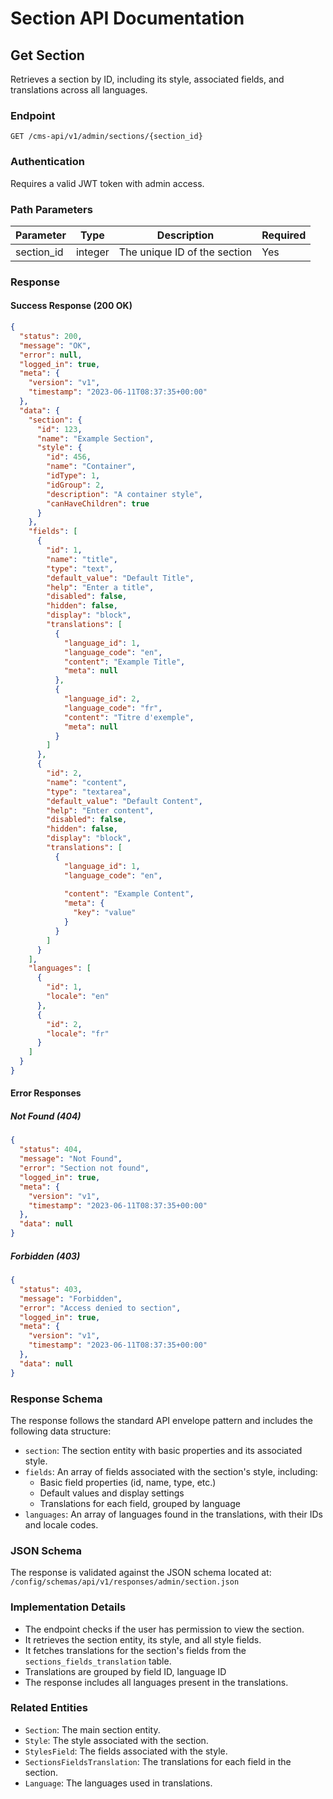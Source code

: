 # Section API Documentation

## Get Section

Retrieves a section by ID, including its style, associated fields, and translations across all languages.

### Endpoint

```
GET /cms-api/v1/admin/sections/{section_id}
```

### Authentication

Requires a valid JWT token with admin access.

### Path Parameters

| Parameter   | Type    | Description                   | Required |
|-------------|---------|-------------------------------|----------|
| section_id  | integer | The unique ID of the section  | Yes      |

### Response

#### Success Response (200 OK)

```json
{
  "status": 200,
  "message": "OK",
  "error": null,
  "logged_in": true,
  "meta": {
    "version": "v1",
    "timestamp": "2023-06-11T08:37:35+00:00"
  },
  "data": {
    "section": {
      "id": 123,
      "name": "Example Section",
      "style": {
        "id": 456,
        "name": "Container",
        "idType": 1,
        "idGroup": 2,
        "description": "A container style",
        "canHaveChildren": true
      }
    },
    "fields": [
      {
        "id": 1,
        "name": "title",
        "type": "text",
        "default_value": "Default Title",
        "help": "Enter a title",
        "disabled": false,
        "hidden": false,
        "display": "block",
        "translations": [
          {
            "language_id": 1,
            "language_code": "en",
            "content": "Example Title",
            "meta": null
          },
          {
            "language_id": 2,
            "language_code": "fr",
            "content": "Titre d'exemple",
            "meta": null
          }
        ]
      },
      {
        "id": 2,
        "name": "content",
        "type": "textarea",
        "default_value": "Default Content",
        "help": "Enter content",
        "disabled": false,
        "hidden": false,
        "display": "block",
        "translations": [
          {
            "language_id": 1,
            "language_code": "en",
            
            "content": "Example Content",
            "meta": {
              "key": "value"
            }
          }
        ]
      }
    ],
    "languages": [
      {
        "id": 1,
        "locale": "en"
      },
      {
        "id": 2,
        "locale": "fr"
      }
    ]
  }
}
```

#### Error Responses

##### Not Found (404)

```json
{
  "status": 404,
  "message": "Not Found",
  "error": "Section not found",
  "logged_in": true,
  "meta": {
    "version": "v1",
    "timestamp": "2023-06-11T08:37:35+00:00"
  },
  "data": null
}
```

##### Forbidden (403)

```json
{
  "status": 403,
  "message": "Forbidden",
  "error": "Access denied to section",
  "logged_in": true,
  "meta": {
    "version": "v1",
    "timestamp": "2023-06-11T08:37:35+00:00"
  },
  "data": null
}
```

### Response Schema

The response follows the standard API envelope pattern and includes the following data structure:

- `section`: The section entity with basic properties and its associated style.
- `fields`: An array of fields associated with the section's style, including:
  - Basic field properties (id, name, type, etc.)
  - Default values and display settings
  - Translations for each field, grouped by language
- `languages`: An array of languages found in the translations, with their IDs and locale codes.

### JSON Schema

The response is validated against the JSON schema located at:
`/config/schemas/api/v1/responses/admin/section.json`

### Implementation Details

- The endpoint checks if the user has permission to view the section.
- It retrieves the section entity, its style, and all style fields.
- It fetches translations for the section's fields from the `sections_fields_translation` table.
- Translations are grouped by field ID, language ID
- The response includes all languages present in the translations.

### Related Entities

- `Section`: The main section entity.
- `Style`: The style associated with the section.
- `StylesField`: The fields associated with the style.
- `SectionsFieldsTranslation`: The translations for each field in the section.
- `Language`: The languages used in translations.
